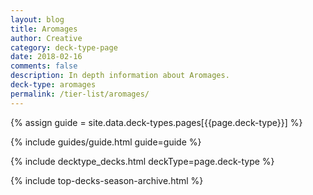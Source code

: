 ```yaml
---
layout: blog
title: Aromages
author: Creative
category: deck-type-page
date: 2018-02-16
comments: false
description: In depth information about Aromages.
deck-type: aromages
permalink: /tier-list/aromages/
---
```


{% assign guide = site.data.deck-types.pages[{{page.deck-type}}] %}

{% include guides/guide.html guide=guide %}

{% include decktype_decks.html deckType=page.deck-type %}

{% include top-decks-season-archive.html %}